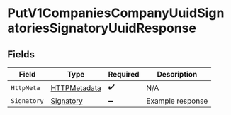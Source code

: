 # PutV1CompaniesCompanyUuidSignatoriesSignatoryUuidResponse


## Fields

| Field                                                   | Type                                                    | Required                                                | Description                                             |
| ------------------------------------------------------- | ------------------------------------------------------- | ------------------------------------------------------- | ------------------------------------------------------- |
| `HttpMeta`                                              | [HTTPMetadata](../../Models/Components/HTTPMetadata.md) | :heavy_check_mark:                                      | N/A                                                     |
| `Signatory`                                             | [Signatory](../../Models/Components/Signatory.md)       | :heavy_minus_sign:                                      | Example response                                        |